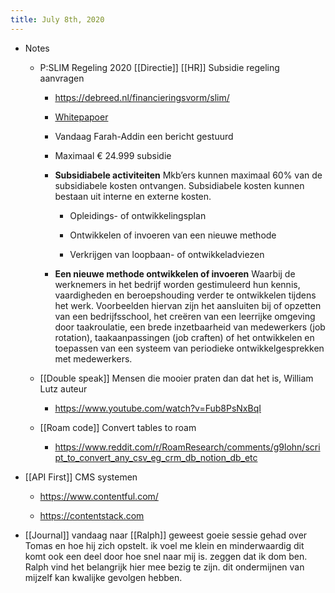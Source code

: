 ```yaml
---
title: July 8th, 2020
---
```


- Notes
	 - P:SLIM Regeling 2020 [[Directie]] [[HR]] Subsidie regeling aanvragen
		 - https://debreed.nl/financieringsvorm/slim/

		 - [Whitepapoer](https://mcusercontent.com/0e872ac153cd352bdb29def2b/files/c6b14b22-4e46-4ed5-9a22-57d426148675/Whitepaper_SLIM_regeling.02.pdf)

		 - Vandaag Farah-Addin een bericht gestuurd

		 - Maximaal € 24.999 subsidie

		 - **Subsidiabele activiteiten**
Mkb’ers kunnen maximaal 60% van de subsidiabele kosten ontvangen. Subsidiabele kosten kunnen bestaan uit
interne en externe kosten.

			 - Opleidings- of ontwikkelingsplan

			 - Ontwikkelen of invoeren van een nieuwe methode

			 - Verkrijgen van loopbaan- of ontwikkeladviezen

		 - **Een nieuwe methode ontwikkelen of invoeren**
Waarbij de werknemers in het bedrijf worden gestimuleerd hun kennis, vaardigheden en beroepshouding verder te ontwikkelen tijdens het werk. Voorbeelden hiervan zijn het aansluiten bij of opzetten van een bedrijfsschool, het creëren van een leerrijke omgeving door taakroulatie, een brede inzetbaarheid van medewerkers (job rotation), taakaanpassingen (job craften)
of het ontwikkelen en toepassen van een systeem van periodieke ontwikkelgesprekken met medewerkers.

	 - [[Double speak]] Mensen die mooier praten dan dat het is, William Lutz auteur
		 - https://www.youtube.com/watch?v=Fub8PsNxBqI

	 - [[Roam code]] Convert tables to roam
		 - https://www.reddit.com/r/RoamResearch/comments/g9lohn/script_to_convert_any_csv_eg_crm_db_notion_db_etc

- [[API First]] CMS systemen
	 - https://www.contentful.com/

	 - https://contentstack.com

- [[Journal]] vandaag naar [[Ralph]] geweest goeie sessie gehad over Tomas en hoe hij zich opstelt. ik voel me klein en minderwaardig dit komt ook een deel door hoe snel naar mij is. zeggen dat ik dom ben. Ralph vind het belangrijk hier mee bezig te zijn. dit ondermijnen van mijzelf kan kwalijke gevolgen hebben. 
